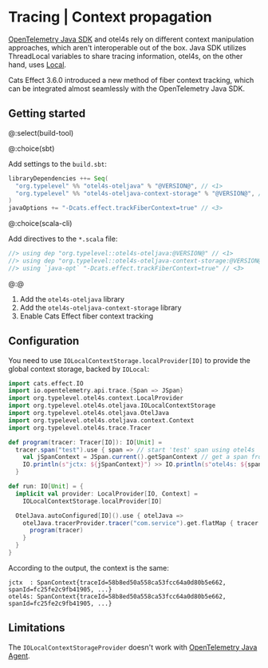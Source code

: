 # Tracing | Context propagation

[OpenTelemetry Java SDK][opentelemetry-java] and otel4s rely on different context manipulation approaches,
which aren't interoperable out of the box.
Java SDK utilizes ThreadLocal variables to share tracing information,
otel4s, on the other hand, uses [Local][cats-mtl-local].

Cats Effect 3.6.0 introduced a new method of fiber context tracking,
which can be integrated almost seamlessly with the OpenTelemetry Java SDK.

## Getting started

@:select(build-tool)

@:choice(sbt)

Add settings to the `build.sbt`:

```scala
libraryDependencies ++= Seq(
  "org.typelevel" %% "otel4s-oteljava" % "@VERSION@", // <1>
  "org.typelevel" %% "otel4s-oteljava-context-storage" % "@VERSION@", // <2>
)
javaOptions += "-Dcats.effect.trackFiberContext=true" // <3>
```

@:choice(scala-cli)

Add directives to the `*.scala` file:

```scala
//> using dep "org.typelevel::otel4s-oteljava:@VERSION@" // <1>
//> using dep "org.typelevel::otel4s-oteljava-context-storage:@VERSION@" // <2>
//> using `java-opt` "-Dcats.effect.trackFiberContext=true" // <3>
```

@:@

1. Add the `otel4s-oteljava` library
2. Add the `otel4s-oteljava-context-storage` library
3. Enable Cats Effect fiber context tracking

## Configuration

You need to use `IOLocalContextStorage.localProvider[IO]` to provide the global context storage, backed by `IOLocal`:
```scala mdoc:silent
import cats.effect.IO
import io.opentelemetry.api.trace.{Span => JSpan}
import org.typelevel.otel4s.context.LocalProvider
import org.typelevel.otel4s.oteljava.IOLocalContextStorage
import org.typelevel.otel4s.oteljava.OtelJava
import org.typelevel.otel4s.oteljava.context.Context
import org.typelevel.otel4s.trace.Tracer

def program(tracer: Tracer[IO]): IO[Unit] =
  tracer.span("test").use { span => // start 'test' span using otel4s
    val jSpanContext = JSpan.current().getSpanContext // get a span from a ThreadLocal var
    IO.println(s"jctx: ${jSpanContext}") >> IO.println(s"otel4s: ${span.context}")
  }

def run: IO[Unit] = {
  implicit val provider: LocalProvider[IO, Context] = 
    IOLocalContextStorage.localProvider[IO]

  OtelJava.autoConfigured[IO]().use { otelJava =>
    otelJava.tracerProvider.tracer("com.service").get.flatMap { tracer =>
      program(tracer)
    }
  }
}
```

According to the output, the context is the same:
```
jctx  : SpanContext{traceId=58b8ed50a558ca53fcc64a0d80b5e662, spanId=fc25fe2c9fb41905, ...} 
otel4s: SpanContext{traceId=58b8ed50a558ca53fcc64a0d80b5e662, spanId=fc25fe2c9fb41905, ...}
```

## Limitations

The `IOLocalContextStorageProvider` doesn't work with [OpenTelemetry Java Agent][opentelemetry-java-agent].

[opentelemetry-java]: https://github.com/open-telemetry/opentelemetry-java
[opentelemetry-java-agent]: https://opentelemetry.io/docs/zero-code/java/agent/
[cats-mtl-local]: https://typelevel.org/cats-mtl/mtl-classes/local.html
